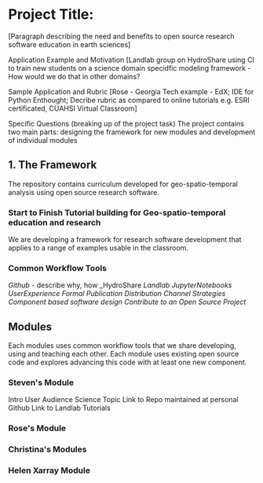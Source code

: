 # Project Title: 
[Paragraph describing the need and benefits to open source research software education in earth sciences]

Application Example and Motivation
[Landlab group on HydroShare using CI to train new students on a science domain specidfic modeling framework - How would we do that in other domains? 

Sample Application and Rubric
[Rose - Georgia Tech example - EdX; IDE for Python Enthought;  Decribe rubric as compared to online tutorials e.g. ESRI certificated, CUAHSI Virtual Classroom]

Specific Questions (breaking up of the project task)
The project contains two main parts: designing the framework for new modules and development of individual modules 

## 1. The Framework
The repository contains curriculum developed for geo-spatio-temporal analysis using open source research software.

### Start to Finish Tutorial building for Geo-spatio-temporal education and research
We are developing a framework for research software development that applies to a range of examples usable in the classroom. 

### Common Workflow Tools
_Github_  - describe why, how
_HydroShare 
_Landlab_
_JupyterNotebooks_
_UserExperience_
_Formal Publication_
_Distribution Channel Strategies_
_Component based software design_
_Contribute to an Open Source Project_

## Modules
Each modules uses common workflow tools that we share developing, using and teaching each other.  Each module uses existing open source code and explores advancing this code with at least one new component. 

### Steven's Module
Intro
User Audience
Science Topic
Link to Repo maintained at personal Github
Link to Landlab Tutorials

###  Rose's Module



### Christina's Modules



### Helen Xarray Module






